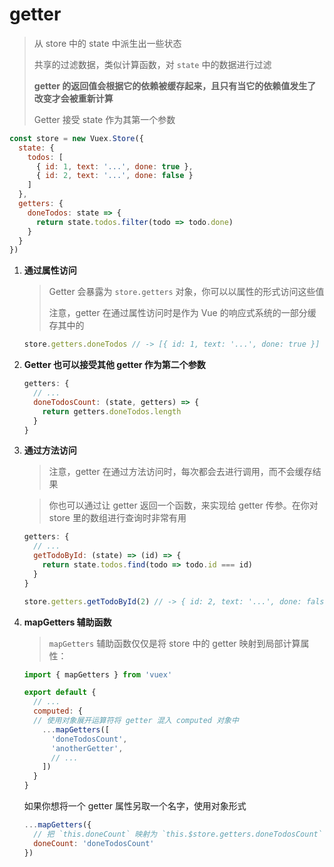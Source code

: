 # getter 

> 从 store 中的 state 中派生出一些状态
>
> 共享的过滤数据，类似计算函数，对 `state` 中的数据进行过滤
>
> **getter 的返回值会根据它的依赖被缓存起来，且只有当它的依赖值发生了改变才会被重新计算**
>
> Getter 接受 state 作为其第一个参数

```javascript
const store = new Vuex.Store({
  state: {
    todos: [
      { id: 1, text: '...', done: true },
      { id: 2, text: '...', done: false }
    ]
  },
  getters: {
    doneTodos: state => {
      return state.todos.filter(todo => todo.done)
    }
  }
})
```



1. **通过属性访问**

    > Getter 会暴露为 `store.getters` 对象，你可以以属性的形式访问这些值
    >
    > 注意，getter 在通过属性访问时是作为 Vue 的响应式系统的一部分缓存其中的

    ```javascript
    store.getters.doneTodos // -> [{ id: 1, text: '...', done: true }]
    ```

2. **Getter 也可以接受其他 getter 作为第二个参数**

    ```javascript
    getters: {
      // ...
      doneTodosCount: (state, getters) => {
        return getters.doneTodos.length
      }
    }
    ```

3. **通过方法访问**

    > 注意，getter 在通过方法访问时，每次都会去进行调用，而不会缓存结果

    > 你也可以通过让 getter 返回一个函数，来实现给 getter 传参。在你对 store 里的数组进行查询时非常有用

    ```javascript
    getters: {
      // ...
      getTodoById: (state) => (id) => {
        return state.todos.find(todo => todo.id === id)
      }
    }
    ```

    ```javascript
    store.getters.getTodoById(2) // -> { id: 2, text: '...', done: false }
    ```

4. **mapGetters 辅助函数**

    > `mapGetters` 辅助函数仅仅是将 store 中的 getter 映射到局部计算属性：

    ```javascript
    import { mapGetters } from 'vuex'
    
    export default {
      // ...
      computed: {
      // 使用对象展开运算符将 getter 混入 computed 对象中
        ...mapGetters([
          'doneTodosCount',
          'anotherGetter',
          // ...
        ])
      }
    }
    ```

    如果你想将一个 getter 属性另取一个名字，使用对象形式

    ```javascript
    ...mapGetters({
      // 把 `this.doneCount` 映射为 `this.$store.getters.doneTodosCount`
      doneCount: 'doneTodosCount'
    })
    ```

    

    